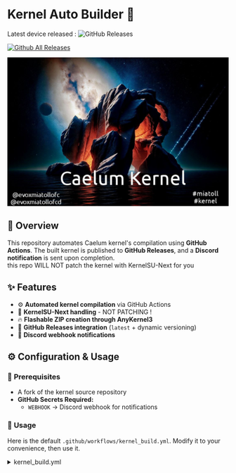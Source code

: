 # Kernel Auto Builder 🚀

Latest device released : ![GitHub Releases](https://img.shields.io/github/v/release/oneloutre/kernel_auto_builder)  

[![Github All Releases](https://img.shields.io/github/downloads/Oneloutre/kernel_auto_builder/total.svg)]()


![Kramel kernel](kramel.jpg)

## 🌟 Overview
This repository automates Caelum kernel's compilation using **GitHub Actions**. The built kernel is published to **GitHub Releases**, and a **Discord notification** is sent upon completion.  
this repo WILL NOT patch the kernel with KernelSU-Next for you

## ✨ Features
- ⚙️ **Automated kernel compilation** via GitHub Actions  
- 📂 **KernelSU-Next handling** - NOT PATCHING !
- 🔥 **Flashable ZIP creation through AnyKernel3**
- 🚀 **GitHub Releases integration** (`latest` + dynamic versioning)  
- 📢 **Discord webhook notifications**  

## ⚙️ Configuration & Usage

### 🔹 **Prerequisites**
- A fork of the kernel source repository  
- **GitHub Secrets Required:**  
  - `WEBHOOK` → Discord webhook for notifications  

### 📱 **Usage**  

Here is the default `.github/workflows/kernel_build.yml`. Modify it to your convenience, then use it. 

<details>
<summary>kernel_build.yml</summary>

```yml
name: Build Android Kernel then ship it in an AnyKernel3 flashable zip

on:
  push:
    branches:
      - YourBranch
  pull_request:
    branches:
      - YourBranch
  workflow_dispatch:

jobs:
  build:
    runs-on: ubuntu-22.04

    steps:
      - name: ⚡ Checkout kernel's sourcecode and clone submodules
        uses: actions/checkout@v4

      - name: 🔄 Update KernelSU-Next
        run: |
          rm -rf KernelSU-Next
          git clone https://github.com/KernelSU-Next/KernelSU-Next

      - name: 📥 Clone AnyKernel3
        run: |
          git clone -b b4s4 https://github.com/Oneloutre/AnyKernel3.git anykernel
          rm -rf anykernel/.git

      - name: 📦 Install dépendencies
        run: |
          sudo apt-get update -y -qq
          sudo apt-get install -y --no-install-recommends \
          python3-pip \
          git \
          zip \
          unzip \
          gcc \
          g++ \
          make \
          ninja-build \
          file \
          bc \
          bison \
          flex \
          libfl-dev \
          libssl-dev \
          libelf-dev \
          wget \
          build-essential \
          python3-dev \
          python3-setuptools \
          rsync \
          ccache \
          llvm-dev
          sudo apt install flex libncurses6 libncurses5 binutils-aarch64-linux-gnu device-tree-compiler \
          android-sdk-libsparse-utils
          sudo apt install -y gcc-arm-linux-gnueabi
          echo "CROSS_COMPILE_ARM32=arm-linux-gnueabi-" >> $GITHUB_ENV

      - name: 🔧 Install Clang from a Github action
        uses: KyleMayes/install-llvm-action@v2
        with:
          version: "18.1.8"
          directory: ${{ runner.temp }}/llvm

      - name: 🔧 Add Clang to the PATH
        run: |
          echo "${{ runner.temp }}/llvm/bin" >> $GITHUB_PATH
      
      - name: 🛠 Use repo's mkdtimg
        run: |
          chmod +x tools/mkdtimg
          sudo mv tools/mkdtimg /usr/local/bin/mkdtimg

      - name: 🔍 Device's codename and kernel's version
        run: |
          DEVICE_CODENAME=YourDevice
          KERNEL_VERSION=$(make kernelversion)

          echo "Device Codename: $DEVICE_CODENAME"
          echo "Kernel Version: $KERNEL_VERSION"

          echo "DEVICE_CODENAME=$DEVICE_CODENAME" >> $GITHUB_ENV
          echo "KERNEL_VERSION=$KERNEL_VERSION" >> $GITHUB_ENV

      - name: 🚀 Enable ccache to speed the build up
        uses: hendrikmuhs/ccache-action@v1.2
        with:
          max-size: 7G

      - name: 🛠️ Build the kramel
        run: |
          export ARCH=arm64
          export SUBARCH=arm64
          export KBUILD_COMPILER_STRING=$(clang --version | head -n 1)
          export CCACHE_EXEC=$(which ccache)
          export KBUILD_BUILD_HOST="Github-actions-Onelots"

          make O=out ARCH=arm64 YOUR_DEFCONFIG V=1
          make O=out ARCH=arm64 olddefconfig
          ./scripts/config --file out/.config -e CONFIG_BUILD_ARM64_APPENDED_DTB_IMAGE

          make -j$(nproc --all) O=out \
          ARCH=arm64 \
          CC="ccache clang" \
          LLVM=1 \
          LLVM_IAS=1 \
          CLANG_TRIPLE=aarch64-linux-gnu- \
          CROSS_COMPILE=aarch64-linux-android- \
          CROSS_COMPILE_ARM32=arm-linux-androideabi-

      - name: 🚀 Copy the compiled kernel to AnyKernel3 then create the zip
        run: |
          ZIP_NAME="Kernel-${DEVICE_CODENAME}-${KERNEL_VERSION}-$(date +%d%m%Y).zip"

          cp out/arch/arm64/boot/Image.lz4-dtb anykernel/

          cd anykernel && zip -r9 $ZIP_NAME ./*
          mv $ZIP_NAME ../

          echo "ZIP_NAME=$ZIP_NAME" >> $GITHUB_ENV

      - name: 📤 Publish github release
        uses: softprops/action-gh-release@v2
        with:
          files: ${{ env.ZIP_NAME }}
          tag_name: "latest"
          draft: false
          prerelease: false

      - name: 📤 Publish with tag associated to the kernel
        uses: softprops/action-gh-release@v2
        with:
          files: ${{ env.ZIP_NAME }}
          tag_name: "${{ env.ZIP_NAME }}"
          draft: false
          prerelease: false

      - name: 🚀 Notify people on Discord
        env:
          DEVICE_CODENAME: ${{ env.DEVICE_CODENAME }}
          KERNEL_VERSION: ${{ env.KERNEL_VERSION }}
          WEBHOOK: ${{ secrets.WEBHOOK }}
          NAME: ${{ env.ZIP_NAME }}
        run: |
          python3 .github/webhook.py
```

</details>
 
